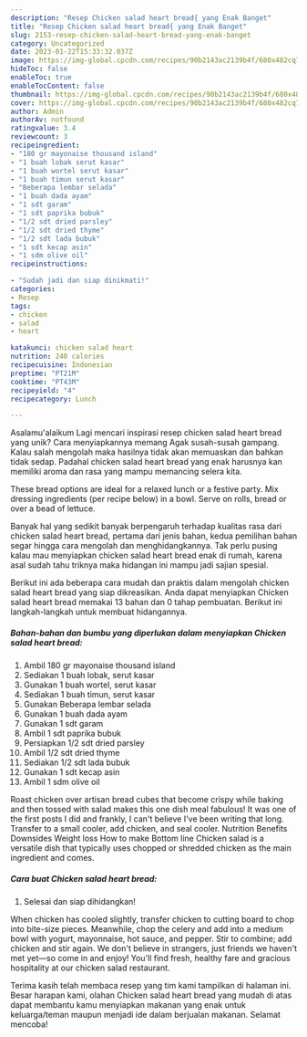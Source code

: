 ```yaml
---
description: "Resep Chicken salad heart bread{ yang Enak Banget"
title: "Resep Chicken salad heart bread{ yang Enak Banget"
slug: 2153-resep-chicken-salad-heart-bread-yang-enak-banget
category: Uncategorized
date: 2023-01-22T15:33:32.037Z
image: https://img-global.cpcdn.com/recipes/90b2143ac2139b4f/680x482cq70/chicken-salad-heart-bread-foto-resep-utama.jpg
hideToc: false
enableToc: true
enableTocContent: false
thumbnail: https://img-global.cpcdn.com/recipes/90b2143ac2139b4f/680x482cq70/chicken-salad-heart-bread-foto-resep-utama.jpg
cover: https://img-global.cpcdn.com/recipes/90b2143ac2139b4f/680x482cq70/chicken-salad-heart-bread-foto-resep-utama.jpg
author: Admin
authorAv: notfound
ratingvalue: 3.4
reviewcount: 3
recipeingredient:
- "180 gr mayonaise thousand island"
- "1 buah lobak serut kasar"
- "1 buah wortel serut kasar"
- "1 buah timun serut kasar"
- "Beberapa lembar selada"
- "1 buah dada ayam"
- "1 sdt garam"
- "1 sdt paprika bubuk"
- "1/2 sdt dried parsley"
- "1/2 sdt dried thyme"
- "1/2 sdt lada bubuk"
- "1 sdt kecap asin"
- "1 sdm olive oil"
recipeinstructions:

- "Sudah jadi dan siap dinikmati!"
categories:
- Resep
tags:
- chicken
- salad
- heart

katakunci: chicken salad heart 
nutrition: 240 calories
recipecuisine: Indonesian
preptime: "PT21M"
cooktime: "PT43M"
recipeyield: "4"
recipecategory: Lunch

---
```



Asalamu'alaikum Lagi mencari inspirasi resep chicken salad heart bread yang unik? Cara menyiapkannya memang Agak susah-susah gampang. Kalau salah mengolah maka hasilnya tidak akan memuaskan dan bahkan tidak sedap. Padahal chicken salad heart bread yang enak harusnya kan memiliki aroma dan rasa yang mampu memancing selera kita.


These bread options are ideal for a relaxed lunch or a festive party. Mix dressing ingredients (per recipe below) in a bowl. Serve on rolls, bread or over a bead of lettuce.

Banyak hal yang sedikit banyak berpengaruh terhadap kualitas rasa dari chicken salad heart bread, pertama dari jenis bahan, kedua pemilihan bahan segar hingga cara mengolah dan menghidangkannya. Tak perlu pusing kalau mau menyiapkan chicken salad heart bread enak di rumah, karena asal sudah tahu triknya maka hidangan ini mampu jadi sajian spesial.


Berikut ini ada beberapa cara mudah dan praktis dalam mengolah chicken salad heart bread yang siap dikreasikan. Anda dapat menyiapkan Chicken salad heart bread memakai 13 bahan dan 0 tahap pembuatan. Berikut ini langkah-langkah untuk membuat hidangannya.

<!--inarticleads1-->

##### Bahan-bahan dan bumbu yang diperlukan dalam menyiapkan Chicken salad heart bread:

1. Ambil 180 gr mayonaise thousand island
1. Sediakan 1 buah lobak, serut kasar
1. Gunakan 1 buah wortel, serut kasar
1. Sediakan 1 buah timun, serut kasar
1. Gunakan Beberapa lembar selada
1. Gunakan 1 buah dada ayam
1. Gunakan 1 sdt garam
1. Ambil 1 sdt paprika bubuk
1. Persiapkan 1/2 sdt dried parsley
1. Ambil 1/2 sdt dried thyme
1. Sediakan 1/2 sdt lada bubuk
1. Gunakan 1 sdt kecap asin
1. Ambil 1 sdm olive oil


Roast chicken over artisan bread cubes that become crispy while baking and then tossed with salad makes this one dish meal fabulous! It was one of the first posts I did and frankly, I can&#39;t believe I&#39;ve been writing that long. Transfer to a small cooler, add chicken, and seal cooler. Nutrition Benefits Downsides Weight loss How to make Bottom line Chicken salad is a versatile dish that typically uses chopped or shredded chicken as the main ingredient and comes. 

<!--inarticleads2-->

##### Cara buat Chicken salad heart bread:


1. Selesai dan siap dihidangkan!

When chicken has cooled slightly, transfer chicken to cutting board to chop into bite-size pieces. Meanwhile, chop the celery and add into a medium bowl with yogurt, mayonnaise, hot sauce, and pepper. Stir to combine; add chicken and stir again. We don&#39;t believe in strangers, just friends we haven&#39;t met yet—so come in and enjoy! You&#39;ll find fresh, healthy fare and gracious hospitality at our chicken salad restaurant. 

Terima kasih telah membaca resep yang tim kami tampilkan di halaman ini. Besar harapan kami, olahan Chicken salad heart bread yang mudah di atas dapat membantu kamu menyiapkan makanan yang enak untuk keluarga/teman maupun menjadi ide dalam berjualan makanan. Selamat mencoba!
